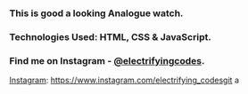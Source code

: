 ### This is good a looking Analogue watch.

### Technologies Used: HTML, CSS & JavaScript.

### Find me on Instagram - [@electrifyingcodes][Instagram].

[Instagram]: https://www.instagram.com/electrifying_codes
[Instagram]: https://www.instagram.com/electrifying_codesgit a